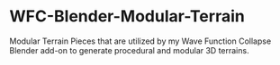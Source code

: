 # WFC-Blender-Modular-Terrain
Modular Terrain Pieces that are utilized by my Wave Function Collapse Blender add-on to generate procedural and modular 3D terrains.
